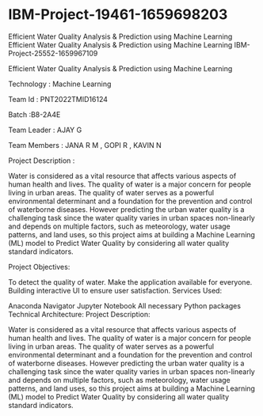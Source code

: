# IBM-Project-19461-1659698203
Efficient Water Quality Analysis &amp; Prediction using Machine Learning
Efficient Water Quality Analysis & Prediction using Machine Learning IBM-Project-25552-1659967109

Efficient Water Quality Analysis & Prediction using Machine Learning

Technology : Machine Learning

Team Id : PNT2022TMID16124

Batch :B8-2A4E

Team Leader : AJAY G

Team Members : JANA R M , GOPI R , KAVIN N

Project Description :

Water is considered as a vital resource that affects various aspects of human health and lives. The quality of water is a major concern for people living in urban areas. The quality of water serves as a powerful environmental determinant and a foundation for the prevention and control of waterborne diseases. However predicting the urban water quality is a challenging task since the water quality varies in urban spaces non-linearly and depends on multiple factors, such as meteorology, water usage patterns, and land uses, so this project aims at building a Machine Learning (ML) model to Predict Water Quality by considering all water quality standard indicators.

Project Objectives:

To detect the quality of water. Make the application available for everyone. Building interactive UI to ensure user satisfaction. Services Used:

Anaconda Navigator Jupyter Notebook All necessary Python packages Technical Architecture: Project Description:

Water is considered as a vital resource that affects various aspects of human health and lives. The quality of water is a major concern for people living in urban areas. The quality of water serves as a powerful environmental determinant and a foundation for the prevention and control of waterborne diseases. However predicting the urban water quality is a challenging task since the water quality varies in urban spaces non-linearly and depends on multiple factors, such as meteorology, water usage patterns, and land uses, so this project aims at building a Machine Learning (ML) model to Predict Water Quality by considering all water quality standard indicators.
